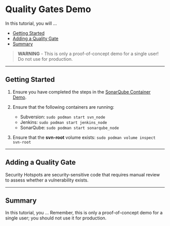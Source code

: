 # Quality Gates Demo

In this tutorial, you will ...

- [Getting Started](#getting-started)
- [Adding a Quality Gate](#adding-a-quality-gate)
- [Summary](#summary)

> **WARNING** -  This is only a proof-of-concept demo for a single user! Do not use for production.

-----

## Getting Started

1. Ensure you have completed the steps in the [SonarQube Container Demo](/05-sonarqube-container/05-sonarqube-container.md).

2. Ensure that the following containers are running:

    - Subversion: `sudo podman start svn_node`
    - Jenkins: `sudo podman start jenkins_node`
    - SonarQube: `sudo podman start sonarqube_node`

3. Ensure that the **svn-root** volume exists: `sudo podman volume inspect svn-root`

-----

## Adding a Quality Gate

Security Hotspots are security-sensitive code that requires manual review to assess whether a vulnerability exists.

-----

## Summary

In this tutorial, you ... Remember, this is only a proof-of-concept demo for a single user; you should not use it for production.
